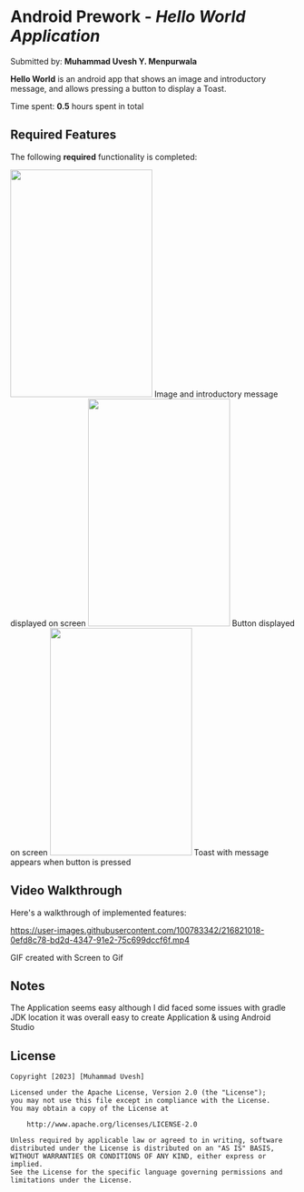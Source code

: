 # Android Prework - *Hello World Application*

Submitted by: **Muhammad Uvesh Y. Menpurwala**

**Hello World** is an android app that shows an image and introductory message, and allows pressing a button to display a Toast. 

Time spent: **0.5** hours spent in total

## Required Features

The following **required** functionality is completed:

<img src="https://github.com/uveshm003/Java-Programs/blob/main/image.png" style=" width:250px ; height:400px "  >
Image and introductory message displayed on screen

<img src="https://github.com/uveshm003/Java-Programs/blob/main/image.png" style=" width:250px ; height:400px "  >
Button displayed on screen

<img src="https://github.com/uveshm003/Java-Programs/blob/main/image2.png" style=" width:250px ; height:400px "  > 
Toast with message appears when button is pressed

## Video Walkthrough


Here's a walkthrough of implemented features:

https://user-images.githubusercontent.com/100783342/216821018-0efd8c78-bd2d-4347-91e2-75c699dccf6f.mp4


<!-- Replace this with whatever GIF tool you used! -->
GIF created with Screen to Gif 

## Notes

The Application seems easy although I did faced some issues with gradle JDK location it was overall easy to create Application & using Android Studio

## License

    Copyright [2023] [Muhammad Uvesh]

    Licensed under the Apache License, Version 2.0 (the "License");
    you may not use this file except in compliance with the License.
    You may obtain a copy of the License at

        http://www.apache.org/licenses/LICENSE-2.0

    Unless required by applicable law or agreed to in writing, software
    distributed under the License is distributed on an "AS IS" BASIS,
    WITHOUT WARRANTIES OR CONDITIONS OF ANY KIND, either express or implied.
    See the License for the specific language governing permissions and
    limitations under the License.
